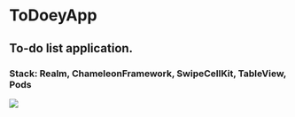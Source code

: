 
# ToDoeyApp
## To-do list application.
### Stack: Realm, ChameleonFramework, SwipeCellKit, TableView, Pods
![](HowTheAppWorks.gif)



